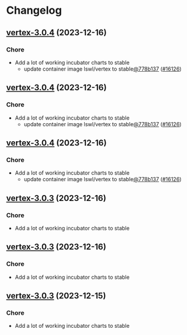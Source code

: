 # Changelog



## [vertex-3.0.4](https://github.com/truecharts/charts/compare/vertex-2.0.24...vertex-3.0.4) (2023-12-16)

### Chore

- Add a lot of working incubator charts to stable
  - update container image lswl/vertex to stable[@778b137](https://github.com/778b137) ([#16126](https://github.com/truecharts/charts/issues/16126))
  
  


## [vertex-3.0.4](https://github.com/truecharts/charts/compare/vertex-2.0.24...vertex-3.0.4) (2023-12-16)

### Chore

- Add a lot of working incubator charts to stable
  - update container image lswl/vertex to stable[@778b137](https://github.com/778b137) ([#16126](https://github.com/truecharts/charts/issues/16126))
  
  


## [vertex-3.0.4](https://github.com/truecharts/charts/compare/vertex-2.0.24...vertex-3.0.4) (2023-12-16)

### Chore

- Add a lot of working incubator charts to stable
  - update container image lswl/vertex to stable[@778b137](https://github.com/778b137) ([#16126](https://github.com/truecharts/charts/issues/16126))
  
  


## [vertex-3.0.3](https://github.com/truecharts/charts/compare/vertex-2.0.24...vertex-3.0.3) (2023-12-16)

### Chore

- Add a lot of working incubator charts to stable
  
  


## [vertex-3.0.3](https://github.com/truecharts/charts/compare/vertex-2.0.24...vertex-3.0.3) (2023-12-16)

### Chore

- Add a lot of working incubator charts to stable
  
  


## [vertex-3.0.3](https://github.com/truecharts/charts/compare/vertex-2.0.24...vertex-3.0.3) (2023-12-15)

### Chore

- Add a lot of working incubator charts to stable
  
  